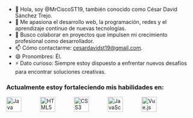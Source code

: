 - 👋 Hola, soy @MrCiscoST19, también conocido como César David Sánchez Trejo.  
- 👀 Me apasiona el desarrollo web, la programación, redes y el aprendizaje continuo de nuevas tecnologías.  
- 💞️ Busco colaborar en proyectos que impulsen mi crecimiento profesional como desarrollador.  
- 📫 Cómo contactarme: cesardavidst19@gmail.com.  
- 😄 Pronombres: Él.  
- ⚡ Dato curioso: Siempre estoy dispuesto a enfrentar nuevos desafíos para encontrar soluciones creativas.
### Actualmente estoy fortaleciendo mis habilidades en:
<div style="display: flex; gap: 50px;">
  <a href="https://www.oracle.com/java/technologies/javase-downloads.html" target="_blank">
    <img src="https://cdn.jsdelivr.net/gh/devicons/devicon/icons/java/java-original.svg" width="40" height="40" alt="Java" title="Java"/>
  </a>
  <a href="https://html.spec.whatwg.org/multipage/" target="_blank">
    <img src="https://cdn.jsdelivr.net/gh/devicons/devicon/icons/html5/html5-original.svg" width="40" height="40" alt="HTML5" title="HTML5"/>
  </a>
  <a href="https://www.w3.org/Style/CSS/" target="_blank">
    <img src="https://cdn.jsdelivr.net/gh/devicons/devicon/icons/css3/css3-original.svg" width="40" height="40" alt="CSS3" title="CSS3"/>
  </a>
  <a href="https://developer.mozilla.org/en-US/docs/Web/JavaScript" target="_blank">
    <img src="https://cdn.jsdelivr.net/gh/devicons/devicon/icons/javascript/javascript-original.svg" width="40" height="40" alt="JavaScript" title="JavaScript"/>
  </a>
  <a href="https://vuejs.org/" target="_blank">
    <img src="https://cdn.jsdelivr.net/gh/devicons/devicon/icons/vuejs/vuejs-original.svg" width="40" height="40" alt="Vue.js" title="Vue.js"/>
  </a>
</div>




